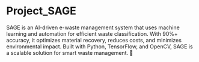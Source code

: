 # Project_SAGE
SAGE is an AI-driven e-waste management system that uses machine learning and automation for efficient waste classification. With 90%+ accuracy, it optimizes material recovery, reduces costs, and minimizes environmental impact. Built with Python, TensorFlow, and OpenCV, SAGE is a scalable solution for smart waste management. 🚀
